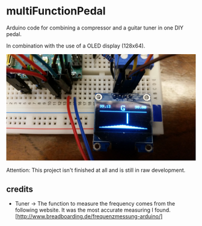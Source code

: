 # multiFunctionPedal
Arduino code for combining a compressor and a guitar tuner in one DIY pedal.

In combination with the use of a OLED display (128x64).

![alt text](https://github.com/TheBookThief/multiFunctionPedal/blob/master/display/phototuner.jpg "Tuner")

Attention: This project isn't finished at all and is still in raw development.

## credits
* Tuner -> The function to measure the frequency comes from the following website. It was the most accurate measuring I found. [http://www.breadboarding.de/frequenzmessung-arduino/]